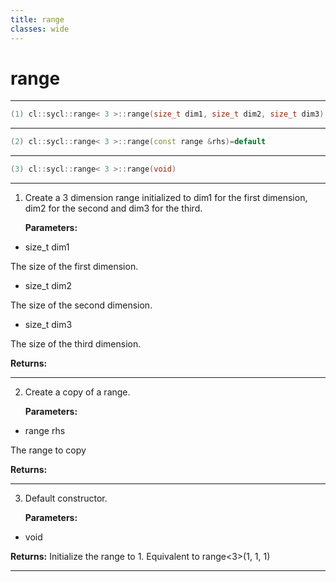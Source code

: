 ```yaml
---
title: range
classes: wide
---
```

# range

---

```cpp
(1) cl::sycl::range< 3 >::range(size_t dim1, size_t dim2, size_t dim3)
```

---

```cpp
(2) cl::sycl::range< 3 >::range(const range &rhs)=default
```

---

```cpp
(3) cl::sycl::range< 3 >::range(void)
```

---

1. Create a 3 dimension range initialized to dim1 for the first dimension, dim2 for the second and dim3 for the third. 

   **Parameters:**

  * size_t dim1

   The size of the first dimension. 

  * size_t dim2

   The size of the second dimension. 

  * size_t dim3

   The size of the third dimension. 

   **Returns:** 

---

2. Create a copy of a range. 

   **Parameters:**

  * range rhs

   The range to copy 

   **Returns:** 

---

3. Default constructor. 

   **Parameters:**

  * void 

   

   **Returns:** Initialize the range to 1. Equivalent to range<3>(1, 1, 1) 

---

